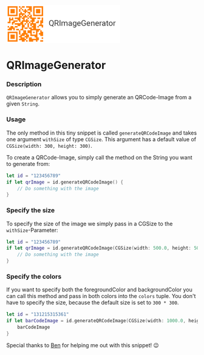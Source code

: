<img src="logo.png" height="100px">

# QRImageGenerator

### Description

`QRImageGenerator` allows you to simply generate an QRCode-Image from a given `String`.

### Usage

The only method in this tiny snippet is called `generateQRCodeImage` and takes one argument `withSize` of type `CGSize`. This argument has a default value of `CGSize(width: 300, height: 300)`.

To create a QRCode-Image, simply call the method on the String you want to generate from:

``` swift
let id = "123456789"
if let qrImage = id.generateQRCodeImage() {
    // Do something with the image
}
```

### Specify the size

To specify the size of the image we simply pass in a CGSize to the `withSize`-Parameter:

``` swift
let id = "123456789"
if let qrImage = id.generateQRCodeImage(CGSize(width: 500.0, height: 500.0)) {
    // Do something with the image
}
```

### Specify the colors

If you want to specify both the foregroundColor and backgroundColor you can call this method and pass in both colors into the `colors` tuple. You don't have to specify the size, because the default size is set to `300 * 300`.

``` swift
let id = "131215315361"
if let barCodeImage = id.generateQRCodeImage(CGSize(width: 1000.0, height: 1000.0), colors: (backgroundColor: UIColor.whiteColor(), foregroundColor: UIColor.orangeColor())) {
    barCodeImage
}
```

Special thanks to [Ben](https://twitter.com/BenchR) for helping me out with this snippet! 😉
